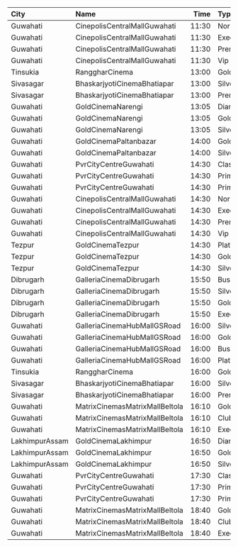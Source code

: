 | City           | Name                           |  Time | Type          | Price | Capacity | Booked |
| :------------- | :----------------------------- | ----: | :------------ | ----: | -------: | -----: |
| Guwahati       | CinepolisCentralMallGuwahati   | 11:30 | Normal        |  140₹ |       12 |      0 |
| Guwahati       | CinepolisCentralMallGuwahati   | 11:30 | Executive     |  160₹ |       58 |      8 |
| Guwahati       | CinepolisCentralMallGuwahati   | 11:30 | Premium       |  180₹ |       26 |      0 |
| Guwahati       | CinepolisCentralMallGuwahati   | 11:30 | Vip           |  400₹ |        2 |      0 |
| Tinsukia       | RanggharCinema                 | 13:00 | Gold          |  180₹ |       75 |      0 |
| Sivasagar      | BhaskarjyotiCinemaBhatiapar    | 13:00 | SilverClass   |  200₹ |      176 |    132 |
| Sivasagar      | BhaskarjyotiCinemaBhatiapar    | 13:00 | PremierCircle |  150₹ |      315 |    273 |
| Guwahati       | GoldCinemaNarengi              | 13:05 | Diamond       |  130₹ |      100 |      0 |
| Guwahati       | GoldCinemaNarengi              | 13:05 | Gold          |  110₹ |      100 |      0 |
| Guwahati       | GoldCinemaNarengi              | 13:05 | Silver        |   90₹ |      100 |      0 |
| Guwahati       | GoldCinemaPaltanbazar          | 14:00 | Gold          |  120₹ |      100 |      0 |
| Guwahati       | GoldCinemaPaltanbazar          | 14:00 | Silver        |  100₹ |      100 |      0 |
| Guwahati       | PvrCityCentreGuwahati          | 14:30 | Classic       |  180₹ |       40 |     20 |
| Guwahati       | PvrCityCentreGuwahati          | 14:30 | Prime         |  190₹ |       82 |     44 |
| Guwahati       | PvrCityCentreGuwahati          | 14:30 | PrimePlus     |  220₹ |       13 |     10 |
| Guwahati       | CinepolisCentralMallGuwahati   | 14:30 | Normal        |  140₹ |       12 |      0 |
| Guwahati       | CinepolisCentralMallGuwahati   | 14:30 | Executive     |  160₹ |       58 |      0 |
| Guwahati       | CinepolisCentralMallGuwahati   | 14:30 | Premium       |  180₹ |       26 |      0 |
| Guwahati       | CinepolisCentralMallGuwahati   | 14:30 | Vip           |  400₹ |        2 |      0 |
| Tezpur         | GoldCinemaTezpur               | 14:30 | Platinum      |  150₹ |      100 |      0 |
| Tezpur         | GoldCinemaTezpur               | 14:30 | Gold          |  120₹ |      100 |      0 |
| Tezpur         | GoldCinemaTezpur               | 14:30 | Silver        |  100₹ |      100 |      0 |
| Dibrugarh      | GalleriaCinemaDibrugarh        | 15:50 | Business      |  340₹ |       16 |      8 |
| Dibrugarh      | GalleriaCinemaDibrugarh        | 15:50 | Silver        |  100₹ |       58 |     29 |
| Dibrugarh      | GalleriaCinemaDibrugarh        | 15:50 | Gold          |  190₹ |       59 |     34 |
| Dibrugarh      | GalleriaCinemaDibrugarh        | 15:50 | Executive     |  240₹ |       94 |     47 |
| Guwahati       | GalleriaCinemaHubMallGSRoad    | 16:00 | Silver        |  129₹ |       30 |     16 |
| Guwahati       | GalleriaCinemaHubMallGSRoad    | 16:00 | Gold          |  169₹ |       90 |     48 |
| Guwahati       | GalleriaCinemaHubMallGSRoad    | 16:00 | Business      |  199₹ |       60 |     28 |
| Guwahati       | GalleriaCinemaHubMallGSRoad    | 16:00 | Platinum      |  189₹ |       75 |     36 |
| Tinsukia       | RanggharCinema                 | 16:00 | Gold          |  180₹ |       75 |      0 |
| Sivasagar      | BhaskarjyotiCinemaBhatiapar    | 16:00 | SilverClass   |  200₹ |      176 |    132 |
| Sivasagar      | BhaskarjyotiCinemaBhatiapar    | 16:00 | PremierCircle |  150₹ |      315 |    273 |
| Guwahati       | MatrixCinemasMatrixMallBeltola | 16:10 | Gold          |  350₹ |      100 |      0 |
| Guwahati       | MatrixCinemasMatrixMallBeltola | 16:10 | Club          |  200₹ |      100 |      0 |
| Guwahati       | MatrixCinemasMatrixMallBeltola | 16:10 | Executive     |  150₹ |      100 |      0 |
| LakhimpurAssam | GoldCinemaLakhimpur            | 16:50 | Diamond       |  130₹ |      100 |      0 |
| LakhimpurAssam | GoldCinemaLakhimpur            | 16:50 | Gold          |  100₹ |      100 |      0 |
| LakhimpurAssam | GoldCinemaLakhimpur            | 16:50 | Silver        |   80₹ |      100 |      0 |
| Guwahati       | PvrCityCentreGuwahati          | 17:30 | Classic       |  180₹ |       40 |     22 |
| Guwahati       | PvrCityCentreGuwahati          | 17:30 | Prime         |  200₹ |       82 |     49 |
| Guwahati       | PvrCityCentreGuwahati          | 17:30 | PrimePlus     |  220₹ |       13 |      9 |
| Guwahati       | MatrixCinemasMatrixMallBeltola | 18:40 | Gold          |  350₹ |      100 |      0 |
| Guwahati       | MatrixCinemasMatrixMallBeltola | 18:40 | Club          |  200₹ |      100 |      0 |
| Guwahati       | MatrixCinemasMatrixMallBeltola | 18:40 | Executive     |  150₹ |      100 |      0 |